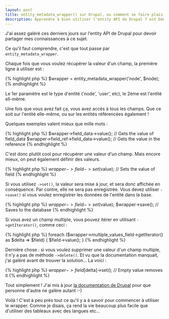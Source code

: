 ```yaml
---
layout: post
title: entity_metadata_wrapper() sur Drupal, ou comment se faire plaisir
description: Apprendre à bien utiliser l'entity API de Drupal 7 est bénéfique.
---
```


J'ai assez galéré ces derniers jours sur l'entity API de Drupal pour devoir
partager mes connaissances à ce sujet.

Ce qu'il faut comprendre, c'est que tout passe par `entity_metadata_wrapper`.

Chaque fois que vous voulez récupérer la valeur d'un champ, la première ligne à
utiliser est :

{% highlight php %}
$wrapper = entity_metadata_wrapper('node', $node);
{% endhighlight %}

Le 1er paramètre est le type d'entité ('node', 'user', etc), le 2ème est
l'entité ell-même.

Une fois que vous avez fait ça, vous avez accès à tous les champs. Que ce soit
sur l'entité elle-même, ou sur les entités référencées également !

Quelques exemples valent mieux que mille mots :

{% highlight php %}
$wrapper->field_data->value(); // Gets the value of field_data
$wrapper->field_ref->field_data->value(); // Gets the value in the reference
{% endhighlight %}

C'est donc plutôt cool pour récupérer une valeur d'un champ. Mais encore mieux,
on peut également définir des valeurs.

{% highlight php %}
$wrapper->field->set($value); // Sets the value of field
{% endhighlight %}

Si vous utilisez `->set()`, la valeur sera mise à jour, et sera donc affichée
en conséquence. Par contre, elle ne sera pas enregistrée. Vous devez utiliser
`->save()` si vous voulez enregistrer les données de l'entité dans la base.

{% highlight php %}
$wrapper->field->set($value);
$wrapper->save(); // Saves to the database
{% endhighlight %}

Si vous avez un champ multiple, vous pouvez itérer en utilisant
`->getIterator()`, comme ceci :

{% highlight php %}
foreach ($wrapper->multiple_values_field->getIterator() as $delta => $field) {
    $field->value();
}
{% endhighlight %}

Dernière chose : si vous voulez supprimer une valeur d'un champ multiple, il
n'y a pas de méthode `->delete()`. Et vu que la documentation manquait, j'ai
galéré avant de trouver la solution... La voici :

{% highlight php %}
$wrapper->field[$delta]->set(); // Empty value removes it
{% endhighlight %}

Tout simplement ! J'ai mis à jour [la documentation de Drupal][1] pour que
personne d'autre ne galère autant :-)

Voilà ! C'est à peu près tout ce qu'il y a à savoir pour commencer à utiliser
le wrapper. Comme je disais, ça rend la vie beaucoup plus facile que d'utiliser
des tableaux avec des langues etc...

   [1]: http://drupal.org/node/1021556


